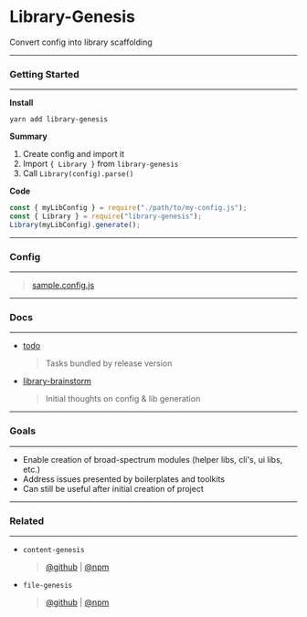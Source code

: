 # Library-Genesis

Convert config into library scaffolding

---

### Getting Started

---

**Install**

```
yarn add library-genesis
```

**Summary**

1. Create config and import it
2. Import `{ Library }` from `library-genesis`
3. Call `Library(config).parse()`

**Code**

```js
const { myLibConfig } = require("./path/to/my-config.js");
const { Library } = require("library-genesis");
Library(myLibConfig).generate();
```

---

### Config

---

> [sample.config.js](./tests/config.sample.js)

---

### Docs

---

* [todo](./docs/todo.md)

  > Tasks bundled by release version

* [library-brainstorm](./docs/library-brainstorm.md)
  > Initial thoughts on config & lib generation

---

### Goals

---

* Enable creation of broad-spectrum modules (helper libs, cli's, ui libs, etc.)
* Address issues presented by boilerplates and toolkits
* Can still be useful after initial creation of project

---

### Related

---

* `content-genesis`

  > [@github](https://github.com/servexyz/content-genesis) | [@npm](https://www.npmjs.com/package/content-genesis)

* `file-genesis`

  > [@github](https://github.com/servexyz/file-genesis) | [@npm](https://www.npmjs.com/package/file-genesis)

```

```
